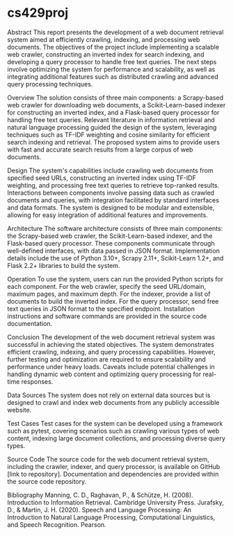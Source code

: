 # cs429proj
Abstract
This report presents the development of a web document retrieval system aimed at efficiently crawling, indexing, and processing web documents. The objectives of the project include implementing a scalable web crawler, constructing an inverted index for search indexing, and developing a query processor to handle free text queries. The next steps involve optimizing the system for performance and scalability, as well as integrating additional features such as distributed crawling and advanced query processing techniques.

Overview
The solution consists of three main components: a Scrapy-based web crawler for downloading web documents, a Scikit-Learn-based indexer for constructing an inverted index, and a Flask-based query processor for handling free text queries. Relevant literature in information retrieval and natural language processing guided the design of the system, leveraging techniques such as TF-IDF weighting and cosine similarity for efficient search indexing and retrieval. The proposed system aims to provide users with fast and accurate search results from a large corpus of web documents.

Design
The system's capabilities include crawling web documents from specified seed URLs, constructing an inverted index using TF-IDF weighting, and processing free text queries to retrieve top-ranked results. Interactions between components involve passing data such as crawled documents and queries, with integration facilitated by standard interfaces and data formats. The system is designed to be modular and extensible, allowing for easy integration of additional features and improvements.

Architecture
The software architecture consists of three main components: the Scrapy-based web crawler, the Scikit-Learn-based indexer, and the Flask-based query processor. These components communicate through well-defined interfaces, with data passed in JSON format. Implementation details include the use of Python 3.10+, Scrapy 2.11+, Scikit-Learn 1.2+, and Flask 2.2+ libraries to build the system.

Operation
To use the system, users can run the provided Python scripts for each component. For the web crawler, specify the seed URL/domain, maximum pages, and maximum depth. For the indexer, provide a list of documents to build the inverted index. For the query processor, send free text queries in JSON format to the specified endpoint. Installation instructions and software commands are provided in the source code documentation.

Conclusion
The development of the web document retrieval system was successful in achieving the stated objectives. The system demonstrates efficient crawling, indexing, and query processing capabilities. However, further testing and optimization are required to ensure scalability and performance under heavy loads. Caveats include potential challenges in handling dynamic web content and optimizing query processing for real-time responses.

Data Sources
The system does not rely on external data sources but is designed to crawl and index web documents from any publicly accessible website.

Test Cases
Test cases for the system can be developed using a framework such as pytest, covering scenarios such as crawling various types of web content, indexing large document collections, and processing diverse query types.

Source Code
The source code for the web document retrieval system, including the crawler, indexer, and query processor, is available on GitHub [link to repository]. Documentation and dependencies are provided within the source code repository.

Bibliography
Manning, C. D., Raghavan, P., & Schütze, H. (2008). Introduction to Information Retrieval. Cambridge University Press.
Jurafsky, D., & Martin, J. H. (2020). Speech and Language Processing: An Introduction to Natural Language Processing, Computational Linguistics, and Speech Recognition. Pearson.
